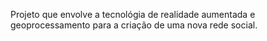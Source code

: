 Projeto que envolve a tecnológia de realidade aumentada e geoprocessamento para a criação de uma nova rede social.